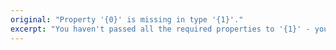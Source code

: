 ```yaml
---
original: "Property '{0}' is missing in type '{1}'."
excerpt: "You haven't passed all the required properties to '{1}' - you've missed out '{0}'"
---
```

